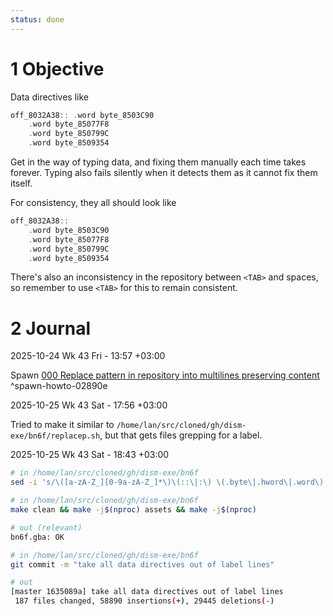 ```yaml
---
status: done
---
```


# 1 Objective

Data directives like

````C
off_8032A38:: .word byte_8503C90
	.word byte_85077F8
	.word byte_850799C
	.word byte_8509354
````

Get in the way of typing data, and fixing them manually each time takes forever. Typing also fails silently when it detects them as it cannot fix them itself.

For consistency, they all should look like

````C
off_8032A38:: 
	.word byte_8503C90
	.word byte_85077F8
	.word byte_850799C
	.word byte_8509354
````

There's also an inconsistency in the repository between `<TAB>` and spaces, so remember to use `<TAB>` for this to remain consistent.

# 2 Journal

2025-10-24 Wk 43 Fri - 13:57 +03:00

Spawn [000 Replace pattern in repository into multilines preserving content](howtos/000%20Replace%20pattern%20in%20repository%20into%20multilines%20preserving%20content.md) <a name="spawn-howto-02890e" />^spawn-howto-02890e

2025-10-25 Wk 43 Sat - 17:56 +03:00

Tried to make it similar to `/home/lan/src/cloned/gh/dism-exe/bn6f/replacep.sh`, but that gets files grepping for a label.

2025-10-25 Wk 43 Sat - 18:43 +03:00

````sh
# in /home/lan/src/cloned/gh/dism-exe/bn6f
sed -i 's/\([a-zA-Z_][0-9a-zA-Z_]*\)\(::\|:\) \(.byte\|.hword\|.word\) \(.*\)/\1\2\n\t\3 \4/g' $(find -regex ".*\(.s\)" -type f)
````

````sh
# in /home/lan/src/cloned/gh/dism-exe/bn6f
make clean && make -j$(nproc) assets && make -j$(nproc)

# out (relevant)
bn6f.gba: OK
````

````sh
# in /home/lan/src/cloned/gh/dism-exe/bn6f
git commit -m "take all data directives out of label lines" 

# out
[master 1635089a] take all data directives out of label lines
 187 files changed, 58890 insertions(+), 29445 deletions(-)
````
